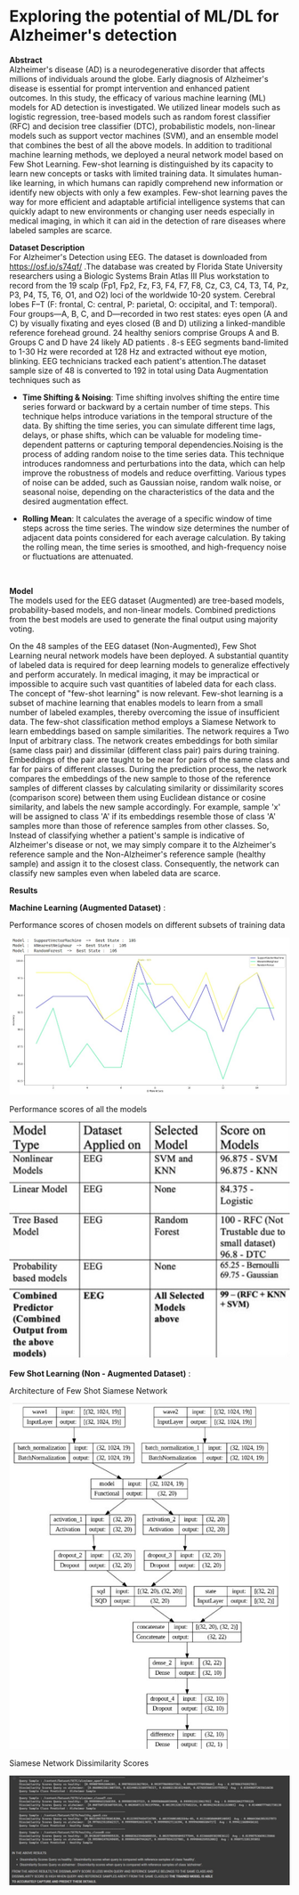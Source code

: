 # Exploring the potential of ML/DL for Alzheimer's detection  
**Abstract**<br>
Alzheimer's disease (AD) is a neurodegenerative disorder that affects millions of individuals around the globe. Early diagnosis of Alzheimer's disease is essential for prompt intervention and enhanced patient outcomes. In this study, the efficacy of various machine learning (ML) models for AD detection is investigated. We utilized linear models such as logistic regression, tree-based models such as random forest classifier (RFC) and decision tree classifier (DTC), probabilistic models, non-linear models such as support vector machines (SVM), and an ensemble model that combines the best of all the above models. In addition to traditional machine learning methods, we deployed a neural network model based on Few Shot Learning. Few-shot learning is distinguished by its capacity to learn new concepts or tasks with limited training data. It simulates human-like learning, in which humans can rapidly comprehend new information or identify new objects with only a few examples. Few-shot learning paves the way for more efficient and adaptable artificial intelligence systems that can quickly adapt to new environments or changing user needs especially in medical imaging, in which it can aid in the detection of rare diseases where labeled samples are scarce.
<br>  

**Dataset Description** <br>
For Alzheimer's Detection using EEG. The dataset is downloaded from https://osf.io/s74qf/ .The database was created by Florida State University researchers using a Biologic Systems Brain Atlas III Plus workstation to record from the 19 scalp (Fp1, Fp2, Fz, F3, F4, F7, F8, Cz, C3, C4, T3, T4, Pz, P3, P4, T5, T6, O1, and O2) loci of the worldwide 10-20 system. Cerebral lobes F–T (F: frontal, C: central, P: parietal, O: occipital, and T: temporal). Four groups—A, B, C, and D—recorded in two rest states: eyes open (A and C) by visually fixating and eyes closed (B and D) utilizing a linked-mandible reference forehead ground. 24 healthy seniors comprise Groups A and B. Groups C and D have 24 likely AD patients . 8-s EEG segments band-limited to 1-30 Hz were recorded at 128 Hz and extracted without eye motion, blinking. EEG technicians tracked each patient's attention.The dataset sample size of 48 is converted to 192 in total using Data Augmentation techniques such as  
  
  - **Time Shifting & Noising**: Time shifting involves shifting the entire time series forward or backward by a certain number of time steps. This technique helps introduce variations in the temporal structure of the data. By shifting the time series, you can simulate different time lags, delays, or phase shifts, which can be valuable for modeling time-dependent patterns or capturing temporal dependencies.Noising is the process of adding random noise to the time series data. This technique introduces randomness and perturbations into the data, which can help improve the robustness of models and reduce overfitting. Various types of noise can be added, such as Gaussian noise, random walk noise, or seasonal noise, depending on the characteristics of the data and the desired augmentation effect.

- **Rolling Mean**: It calculates the average of a specific window of time steps across the time series. The window size determines the number of adjacent data points considered for each average calculation. By taking the rolling mean, the time series is smoothed, and high-frequency noise or fluctuations are attenuated.


<br>  

**Model**<br>
The models used for the EEG dataset (Augmented) are tree-based models, probability-based models, and non-linear models. Combined predictions from the best models are used to generate the final output using majority voting.

On the 48 samples of the EEG dataset (Non-Augmented), Few Shot Learning neural network models have been deployed. A substantial quantity of labeled data is required for deep learning models to generalize effectively and perform accurately. In medical imaging, it may be impractical or impossible to acquire such vast quantities of labeled data for each class. The concept of "few-shot learning" is now relevant. Few-shot learning is a subset of machine learning that enables models to learn from a small number of labeled examples, thereby overcoming the issue of insufficient data. The few-shot classification method employs a Siamese Network to learn embeddings based on sample similarities. The network requires a Two Input of arbitrary class. The network creates embeddings for both similar (same class pair) and dissimilar (different class pair) pairs during training. Embeddings of the pair are taught to be near for pairs of the same class and far for pairs of different classes. During the prediction process, the network compares the embeddings of the new sample to those of the reference samples of different classes by calculating similarity or dissimilarity scores (comparison score) between them using Euclidean distance or cosine similarity, and labels the new sample accordingly. For example, sample 'x' will be assigned to class 'A' if its embeddings resemble those of class 'A' samples more than those of reference samples from other classes. So, Instead of classifying whether a patient's sample is indicative of Alzheimer's disease or not, we may simply compare it to the Alzheimer's reference sample and the Non-Alzheimer's reference sample (healthy sample) and assign it to the closest class. Consequently, the network can classify new samples even when labeled data are scarce.
<br>  

**Results**<br>   

**Machine Learning (Augmented Dataset)** : 
<br>  

Performance scores of chosen models on different subsets of training data  

[![Different varieties of Machine Learning models are trained, and the best among them is selected and implemented as a combined classifier.](results/results_ml_bestmodels_for_combined_classifer.jpg)](results/results_ml_bestmodels_for_combined_classifer.jpg)  

Performance scores of all the models  

[![Performance scores](results/results_ml_models.jpg)](results/results_ml_models.jpg)  
<br>
**Few Shot Learning (Non - Augmented Dataset)** :  

Architecture of Few Shot Siamese Network  

![Alt Text](results/fewshot_model_arch.jpg)  

Siamese Network Dissimilarity Scores  

![Alt Text](results/results_fewshot.jpg)  








  

